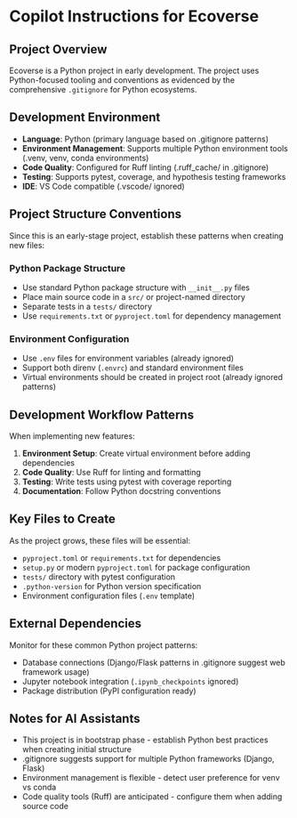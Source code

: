# Copilot Instructions for Ecoverse

## Project Overview

Ecoverse is a Python project in early development. The project uses Python-focused tooling and conventions as evidenced by the comprehensive `.gitignore` for Python ecosystems.

## Development Environment

- **Language**: Python (primary language based on .gitignore patterns)
- **Environment Management**: Supports multiple Python environment tools (.venv, venv, conda environments)
- **Code Quality**: Configured for Ruff linting (.ruff_cache/ in .gitignore)
- **Testing**: Supports pytest, coverage, and hypothesis testing frameworks
- **IDE**: VS Code compatible (.vscode/ ignored)

## Project Structure Conventions

Since this is an early-stage project, establish these patterns when creating new files:

### Python Package Structure

- Use standard Python package structure with `__init__.py` files
- Place main source code in a `src/` or project-named directory
- Separate tests in a `tests/` directory
- Use `requirements.txt` or `pyproject.toml` for dependency management

### Environment Configuration

- Use `.env` files for environment variables (already ignored)
- Support both direnv (`.envrc`) and standard environment files
- Virtual environments should be created in project root (already ignored patterns)

## Development Workflow Patterns

When implementing new features:

1. **Environment Setup**: Create virtual environment before adding dependencies
2. **Code Quality**: Use Ruff for linting and formatting
3. **Testing**: Write tests using pytest with coverage reporting
4. **Documentation**: Follow Python docstring conventions

## Key Files to Create

As the project grows, these files will be essential:

- `pyproject.toml` or `requirements.txt` for dependencies
- `setup.py` or modern `pyproject.toml` for package configuration
- `tests/` directory with pytest configuration
- `.python-version` for Python version specification
- Environment configuration files (`.env` template)

## External Dependencies

Monitor for these common Python project patterns:

- Database connections (Django/Flask patterns in .gitignore suggest web framework usage)
- Jupyter notebook integration (`.ipynb_checkpoints` ignored)
- Package distribution (PyPI configuration ready)

## Notes for AI Assistants

- This project is in bootstrap phase - establish Python best practices when creating initial structure
- .gitignore suggests support for multiple Python frameworks (Django, Flask)
- Environment management is flexible - detect user preference for venv vs conda
- Code quality tools (Ruff) are anticipated - configure them when adding source code
